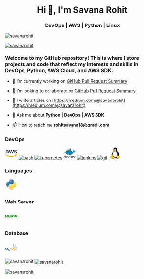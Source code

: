 <h1 align="center">Hi 👋, I'm Savana Rohit</h1>
<h3 align="center"> DevOps | AWS | Python | Linux </h3>

<p align="left"> <img src="https://komarev.com/ghpvc/?username=savanarohit&label=Profile%20views&color=0e75b6&style=flat" alt="savanarohit" /> </p>

<p align="left"> <a href="https://github.com/ryo-ma/github-profile-trophy"><img src="https://github-profile-trophy.vercel.app/?username=savanarohit" alt="savanarohit" /></a> </p>

### Welcome to my GitHub repository! This is where I store projects and code that reflect my interests and skills in DevOps, Python, AWS Cloud, and AWS SDK.

- 🔭 I’m currently working on [GitHub Pull Request Summary](https://github.com/savanarohit/Githubpullsummary)

- 👯 I’m looking to collaborate on [GitHub Pull Request Summary](https://github.com/savanarohit/Githubpullsummary)

- 📝 I write articles on [https://medium.com/@savanarohit](https://medium.com/@savanarohit)

- 💬 Ask me about **Python | DevOps | AWS SDK**

- 📫 How to reach me **rohitsavana18@gmail.com**



<h3 align="left">DevOps</h3>
<p align="left"> 
<a href="https://aws.amazon.com" target="_blank" rel="noreferrer"> <img src="https://raw.githubusercontent.com/devicons/devicon/master/icons/amazonwebservices/amazonwebservices-original-wordmark.svg" alt="aws" width="40" height="40"/> </a> <a href="https://www.gnu.org/software/bash/" target="_blank" rel="noreferrer"> <img src="https://www.vectorlogo.zone/logos/gnu_bash/gnu_bash-icon.svg" alt="bash" width="40" height="40"/></a> 
<a href="https://kubernetes.io" target="_blank" rel="noreferrer"><img src="https://www.vectorlogo.zone/logos/kubernetes/kubernetes-icon.svg" alt="kubernetes" width="40" height="40"/></a> 
<a href="https://www.docker.com/" target="_blank" rel="noreferrer"><img src="https://raw.githubusercontent.com/devicons/devicon/master/icons/docker/docker-original-wordmark.svg" alt="docker" width="40" height="40"/></a>
<a href="https://www.jenkins.io" target="_blank" rel="noreferrer"><img src="https://www.vectorlogo.zone/logos/jenkins/jenkins-icon.svg" alt="jenkins" width="40" height="40"/></a> 
<a href="https://git-scm.com/" target="_blank" rel="noreferrer"> <img src="https://www.vectorlogo.zone/logos/git-scm/git-scm-icon.svg" alt="git" width="40" height="40"/></a> 
<a href="https://www.linux.org/" target="_blank" rel="noreferrer"><img src="https://raw.githubusercontent.com/devicons/devicon/master/icons/linux/linux-original.svg" alt="linux" width="40" height="40"/></a>  
</p>

<h3>Languages</h3>
<p align="left">
<a href="https://www.python.org" target="_blank" rel="noreferrer"><img src="https://raw.githubusercontent.com/devicons/devicon/master/icons/python/python-original.svg" alt="python" width="40" height="40"/></a>
</p>

<h3>Web Server</h3>
<p align="left>
<a href="https://www.nginx.com" target="_blank" rel="noreferrer"><img src="https://raw.githubusercontent.com/devicons/devicon/master/icons/nginx/nginx-original.svg" alt="nginx" width="40" height="40"/></a>
</p> 

<h3>Database</h3>
<p align="left>
<a href="https://www.mysql.com/" target="_blank" rel="noreferrer"><img src="https://raw.githubusercontent.com/devicons/devicon/master/icons/mysql/mysql-original-wordmark.svg" alt="mysql" width="40" height="40"/></a>
</p> 


<p><img align="left" src="https://github-readme-stats.vercel.app/api/top-langs?username=savanarohit&show_icons=true&locale=en&layout=compact" alt="savanarohit" /></p>
<p>&nbsp;<img align="center" src="https://github-readme-stats.vercel.app/api?username=savanarohit&show_icons=true&locale=en" alt="savanarohit" /></p>
<p><img align="center" src="https://github-readme-streak-stats.herokuapp.com/?user=savanarohit&" alt="savanarohit" /></p>
